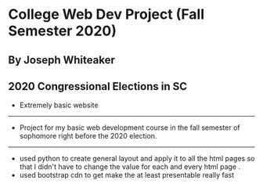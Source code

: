 # College Web Dev Project (Fall Semester 2020) 

## By Joseph Whiteaker 

## 2020 Congressional Elections in SC

- Extremely basic website 
---
- Project for my basic web development course in the fall semester of sophomore right before the 2020 election. 
---

- used python to create general layout and apply it to all the html pages so that I didn't have to change the value for each and every html page .
- used bootstrap cdn to get make the at least presentable really fast 
